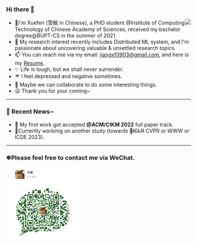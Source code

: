 ### Hi there 👋

<img align="right" src="https://github-readme-stats.vercel.app/api?username=sprinter1999&show_icons=true&icon_color=0366d6&bg_color=ffffff&hide_title=true" />

- 🍁I'm Xuefen (雪枫 in Chinese), a PHD student @Institute of Computing Technology of Chinese Academy of Sciences, received my bachelor degree@BUPT-CS in the summer of 2021.
- 🌱 My research interest recently includes Distributed ML system, and I'm passionate about uncovering valuable & unsettled research topics.
- 📫 You can reach me via my email: jiangxf0903@gmail.com, and here is my [Resume](https://github.com/Sprinter1999/Resume/blob/main/Xuefeng_Jiang_Resume.pdf).
- ✨ Life is tough, but we shall never surrender.
- ☔ I feel depressed and negative sometimes.
- 🔭 Maybe we can collaborate to do some interesting things.
- 😜 Thank you for your coming~

<!--
**Sprinter1999/Sprinter1999** is a ✨ _special_ ✨ repository because its `README.md` (this file) appears on your GitHub profile.

Here are some ideas to get you started:

- 🔭 I’m currently working on ...
- 🌱 I’m currently learning ...
- 👯 I’m looking to collaborate on ...
- 🤔 I’m looking for help with ...
- 💬 Ask me about ...
- 📫 How to reach me: ...
- 😄 Pronouns: ...
- ⚡ Fun fact: ...
-->

----

### 💬 Recent News~
- 🗽 My first work got accepted **@ACM/CIKM 2022** full paper track.
- 🌱Currently workinig on another study (towards ~~🚩ICLR~~ CVPR or WWW or ICDE 2023).

----
### ❄Please feel free to contact me via WeChat.
<img src="wx.jpg" alt="drawing" width="200"/>
